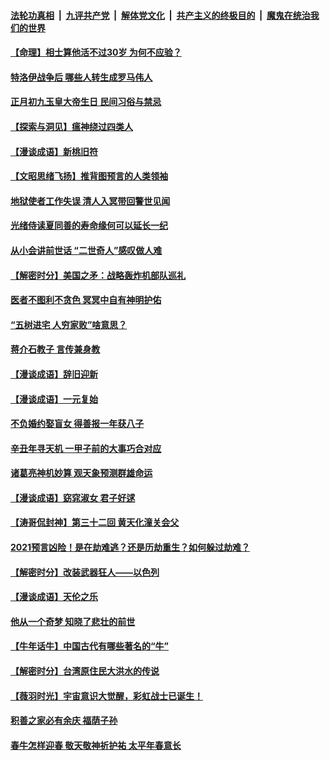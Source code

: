 

####  [法轮功真相](../../../../basic/blob/master/README.md?t=02210331) &nbsp;|&nbsp; [九评共产党](../../../../9ping.md/blob/master/README.md?t=02210331) &nbsp;|&nbsp; [解体党文化](../../../../jtdwh.md/blob/master/README.md?t=02210331)  &nbsp;|&nbsp; [共产主义的终极目的](../../../../gczydzjmd.md/blob/master/README.md?t=02210331) &nbsp;|&nbsp; [魔鬼在统治我们的世界](../../../../mgztzwmdsj.md/blob/master/README.md?t=02210331) 

#### [【命理】相士算他活不过30岁 为何不应验？](../pages/prog647/a103058385.md?t=02210331) 

#### [特洛伊战争后 哪些人转生成罗马伟人](../pages/prog647/a103058371.md?t=02210331) 

#### [正月初九玉皇大帝生日 民间习俗与禁忌](../pages/prog647/a103058344.md?t=02210331) 

#### [【探索与洞见】瘟神绕过四类人](../pages/prog647/a103057747.md?t=02210331) 

#### [【漫谈成语】新桃旧符](../pages/prog647/a103055511.md?t=02210331) 

#### [【文昭思绪飞扬】推背图预言的人类领袖](../pages/prog647/a103057727.md?t=02210331) 

#### [地狱使者工作失误 清人入冥带回警世见闻](../pages/prog647/a103057577.md?t=02210331) 

#### [光绪侍读夏同善的寿命缘何可以延长一纪](../pages/prog647/a103057572.md?t=02210331) 

#### [从小会讲前世话 “二世奇人”感叹做人难](../pages/prog647/a103057565.md?t=02210331) 

#### [【解密时分】美国之矛：战略轰炸机部队巡礼](../pages/prog647/a103057425.md?t=02210331) 

#### [医者不图利不贪色 冥冥中自有神明护佑](../pages/prog647/a103056871.md?t=02210331) 

#### [“五树进宅 人穷家败”啥意思？](../pages/prog647/a103056854.md?t=02210331) 

#### [蒋介石教子 言传兼身教](../pages/prog647/a103056853.md?t=02210331) 

#### [【漫谈成语】辞旧迎新](../pages/prog647/a103055502.md?t=02210331) 

#### [【漫谈成语】一元复始](../pages/prog647/a103055504.md?t=02210331) 

#### [不负婚约娶盲女 得善报一年获八子](../pages/prog647/a103056038.md?t=02210331) 

#### [辛丑年寻天机 一甲子前的大事巧合对应](../pages/prog647/a103056001.md?t=02210331) 

#### [诸葛亮神机妙算 观天象预测群雄命运](../pages/prog647/a103056020.md?t=02210331) 

#### [【漫谈成语】窈窕淑女 君子好逑](../pages/prog647/a103055508.md?t=02210331) 

#### [【涛哥侃封神】第三十二回 黄天化潼关会父](../pages/prog647/a103055606.md?t=02210331) 

#### [2021预言凶险！是在劫难逃？还是历劫重生？如何躲过劫难？](../pages/prog647/a103055878.md?t=02210331) 

#### [【解密时分】改装武器狂人——以色列](../pages/prog647/a103055925.md?t=02210331) 

#### [【漫谈成语】天伦之乐](../pages/prog647/a103055505.md?t=02210331) 


#### [他从一个奇梦 知晓了悲壮的前世](../pages/prog647/a103055255.md?t=02210331) 

#### [【牛年话牛】中国古代有哪些著名的“牛”](../pages/prog647/a103055244.md?t=02210331) 

#### [【解密时分】台湾原住民大洪水的传说](../pages/prog647/a103051227.md?t=02210331) 

#### [【薇羽时光】宇宙意识大觉醒，彩虹战士已诞生！](../pages/prog647/a103054704.md?t=02210331) 

#### [积善之家必有余庆 福荫子孙](../pages/prog647/a103054513.md?t=02210331) 

#### [春牛怎样迎春 敬天敬神祈护祐 太平年春意长](../pages/prog647/a103054503.md?t=02210331) 

